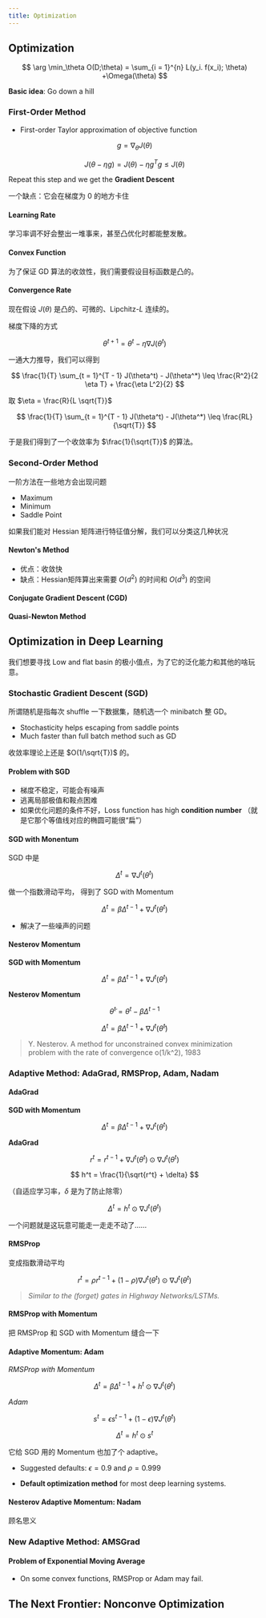 ```yaml
---
title: Optimization
---
```


## Optimization

$$ \arg \min_\theta O(D;\theta) = \sum_{i = 1}^{n} L(y_i. f(x_i); \theta) +\Omega(\theta) $$

**Basic idea**: Go down a hill

### First-Order Method

- First-order Taylor approximation of objective function

$$ g = \nabla_\theta J(\theta) $$

$$ J(\theta - \eta g) = J(\theta) - \eta g^Tg \leq J(\theta) $$

Repeat this step and we get the **Gradient Descent**

一个缺点：它会在梯度为 $0$ 的地方卡住

#### Learning Rate

学习率调不好会整出一堆事来，甚至凸优化时都能整发散。

#### Convex Function

为了保证 GD 算法的收敛性，我们需要假设目标函数是凸的。

#### Convergence Rate

现在假设 $J(\theta)$ 是凸的、可微的、Lipchitz-$L$ 连续的。

梯度下降的方式

$$ \theta^{t + 1} = \theta^t - \eta \nabla J(\theta^t) $$

一通大力推导，我们可以得到

$$ \frac{1}{T} \sum_{t = 1}^{T - 1} J(\theta^t) - J(\theta^*) \leq \frac{R^2}{2 \eta T} + \frac{\eta L^2}{2} $$

取 $\eta = \frac{R}{L \sqrt{T}}$ 

$$ \frac{1}{T} \sum_{t = 1}^{T - 1} J(\theta^t) - J(\theta^*) \leq \frac{RL}{\sqrt{T}} $$

于是我们得到了一个收敛率为 $\frac{1}{\sqrt{T}}$ 的算法。

### Second-Order Method

一阶方法在一些地方会出现问题

- Maximum
- Minimum
- Saddle Point

如果我们能对 Hessian 矩阵进行特征值分解，我们可以分类这几种状况

#### Newton's Method

- 优点：收敛快
- 缺点：Hessian矩阵算出来需要 $O(d^2)$ 的时间和 $O(d^3)$ 的空间

#### Conjugate Gradient Descent (CGD)

#### Quasi-Newton Method

## Optimization in Deep Learning

我们想要寻找 Low and flat basin 的极小值点，为了它的泛化能力和其他的啥玩意。

### Stochastic Gradient Descent (SGD)

所谓随机是指每次 shuffle 一下数据集，随机选一个 minibatch 整 GD。

- Stochasticity helps escaping from saddle points
- Much faster than full batch method such as GD

收敛率理论上还是 $O(1/\sqrt{T})$ 的。

#### Problem with SGD

- 梯度不稳定，可能会有噪声
- 逃离局部极值和鞍点困难
- 如果优化问题的条件不好，Loss function has high **condition number** （就是它那个等值线对应的椭圆可能很“扁”）

#### SGD with Monentum

SGD 中是

$$ \Delta^t = \nabla J^t(\theta^t) $$

做一个指数滑动平均， 得到了 SGD with Momentum

$$ \Delta^t = \beta \Delta^{t - 1} + \nabla J^t(\theta^t) $$

- 解决了一些噪声的问题

#### Nesterov Momentum

**SGD with Momentum**

$$ \Delta^t = \beta \Delta^{t - 1} + \nabla J^t(\theta^t) $$

**Nesterov Momentum**

$$ \tilde{\theta}^t = \theta^t - \beta \Delta^{t - 1} $$

$$ \Delta^t = \beta \Delta^{t - 1} + \nabla J^t(\tilde{\theta}^t)$$

> Y. Nesterov. A method for unconstrained convex minimization problem with the rate of convergence o(1/k^2), 1983


### Adaptive Method: AdaGrad, RMSProp, Adam, Nadam

#### AdaGrad

**SGD with Momentum**

$$ \Delta^t = \beta \Delta^{t - 1} + \nabla J^t(\theta^t) $$

**AdaGrad**

$$ r^t = r^{t -1} + \nabla J^t(\theta^t) \odot \nabla J^t (\theta^t) $$

$$ h^t = \frac{1}{\sqrt{r^t} + \delta} $$

（自适应学习率，$\delta$ 是为了防止除零）

$$ \Delta^t = h^t \odot \nabla J^t(\theta^t) $$

一个问题就是这玩意可能走一走走不动了……

#### RMSProp

变成指数滑动平均

$$ r^t = \rho r^{t - 1} + (1 - \rho)\nabla J^t(\theta^t) \odot \nabla J^t (\theta^t) $$

> *Similar to the (forget) gates in Highway Networks/LSTMs.*

#### RMSProp with Momentum

把 RMSProp 和 SGD with Momentum 缝合一下

#### Adaptive Momentum: Adam

*RMSProp with Momentum*

$$ \Delta^t = \beta\Delta^{t-1}  + h^t \odot \nabla J^t(\theta^t) $$

*Adam*

$$ s^t = \epsilon s^{t -1} + (1 - \epsilon) \nabla J^t (\theta^t) $$

$$ \Delta^t = h^t \odot s^t $$

它给 SGD 用的 Momentum 也加了个 adaptive。

- Suggested defaults: $\epsilon = 0.9$ and $\rho = 0.999$

- **Default optimization method** for most deep learning systems.

#### Nesterov Adaptive Momentum: Nadam

顾名思义

### New Adaptive Method: AMSGrad

#### Problem of Exponential Moving Average

- On some convex functions, RMSProp or Adam may fail.



## The Next Frontier: Nonconve Optimization